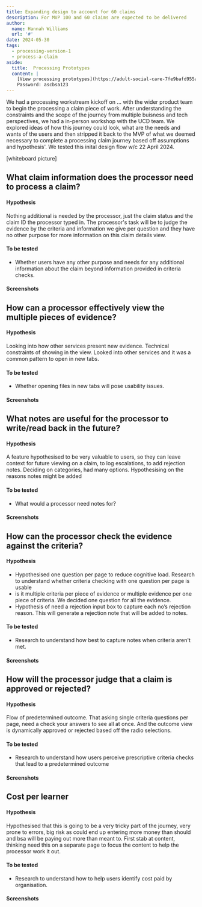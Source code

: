 ```yaml
---
title: Expanding design to account for 60 claims
description: For MVP 100 and 60 claims are expected to be delivered
author:
  name: Hannah Williams
  url: '#'
date: 2024-05-30
tags:
  - processing-version-1
  - process-a-claim
aside:
  title:  Processing Prototypes
  content: |
    [View processing prototypes](https://adult-social-care-7fe9bafd955a.herokuapp.com/version-index?area=Processing) 
    Password: ascbsa123
---
```


We had a processing workstream kickoff on ... with the wider product team to begin the processing a claim piece of work. After understanding the constraints and the scope of the journey from multiple buisness and tech perspectives, we had a in-person workshop with the UCD team. We explored ideas of how this journey could look, what are the needs and wants of the users and then stripped it back to the MVP of what we deemed necessary to complete a processing claim journey based off assumptions and hypothesis'. We tested this inital design flow w/c 22 April 2024.

[whiteboard picture]

## What claim information does the processor need to process a claim?

#### Hypothesis
Nothing additional is needed by the processor, just the claim status and the claim ID the processor typed in. The processor's task will be to judge the evidence by the criteria and information we give per question and they have no other purpose for more information on this claim details view.
#### To be tested

- Whether users have any other purpose and needs for any additional information about the claim beyond information provided in criteria checks. 

#### Screenshots



## How can a processor effectively view the multiple pieces of evidence?

#### Hypothesis
Looking into how other services present new evidence. Technical constraints of showing in the view. Looked into other services and it was a common pattern to open in new tabs. 

#### To be tested
- Whether opening files in new tabs will pose usability issues.

#### Screenshots



## What notes are useful for the processor to write/read back in the future?

#### Hypothesis
A feature hypothesised to be very valuable to users, so they can leave context for future viewing on a claim, to log escalations, to add rejection notes. 
Deciding on categories, had many options. Hypothesising on the reasons notes might be added

#### To be tested
- What would a processor need notes for?

#### Screenshots



## How can the processor check the evidence against the criteria?

#### Hypothesis
- Hypothesised one question per page to reduce cognitive load. Research to understand whether criteria checking with one question per page is usable
- is it multiple criteria per piece of evidence or multiple evidence per one piece of criteria. We decided one question for all the evidence. 
- Hypothesis of need a rejection input box to capture each no’s rejection reason. This will generate a rejection note that will be added to notes. 

#### To be tested
- Research to understand how best to capture notes when criteria aren't met. 

#### Screenshots


## How will the processor judge that a claim is approved or rejected?

#### Hypothesis
Flow of predetermined outcome.
That asking single criteria questions per page, need a check your answers to see all at once. And the outcome view is dynamically approved or rejected based off the radio selections. 

#### To be tested
- Research to understand how users perceive prescriptive criteria checks that lead to a predetermined outcome

#### Screenshots



## Cost per learner

#### Hypothesis
Hypothesised that this is going to be a very tricky part of the journey, very prone to errors, big risk as could end up entering more money than should and bsa will be paying out more than meant to. First stab at content, thinking need this on a separate page to focus the content to help the processor work it out. 

#### To be tested
- Research to understand how to help users identify cost paid by organisation. 

#### Screenshots



